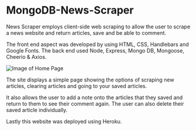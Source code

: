 # MongoDB-News-Scraper

News Scraper employs client-side web scraping to allow the user to scrape a news website and return articles, save and be able to comment. 

The front end aspect was developed by using HTML, CSS, Handlebars and Google Fonts. The back end used Node, Express, Mongo DB, Mongoose, Cheerio & Axios. 

![Image of Home Page](../images/Home)

The site displays a simple page showing the options of scraping new articles, clearing articles and going to your saved articles. 

It also allows the user to add a note onto the articles that they saved and return to them to see their comment again. The user can also delete their saved article individually. 


Lastly this website was deployed using Heroku.
